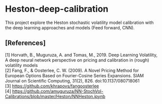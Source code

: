 # Heston-deep-calibration

This project explore the Heston stochastic volatility model calibration with the deep learning approaches and models (Feed forward, CNN). 

## [References]
[1] Horvath, B., Muguruza, A. and Tomas, M., 2019. Deep Learning Volatility, A deep neural network perspective on pricing and calibration in (rough) volatility models \
[2] Fang, F., & Oosterlee, C. W. (2009). A Novel Pricing Method for European Options Based on Fourier-Cosine Series Expansions. SIAM Journal on Scientific Computing, 31(2), 826. doi:10.1137/080718061 \
[3] https://github.com/khrapovs/fangoosterlee \
[4] https://github.com/amuguruza/NN-StochVol-Calibrations/blob/master/Heston/NNHeston.ipynb 
